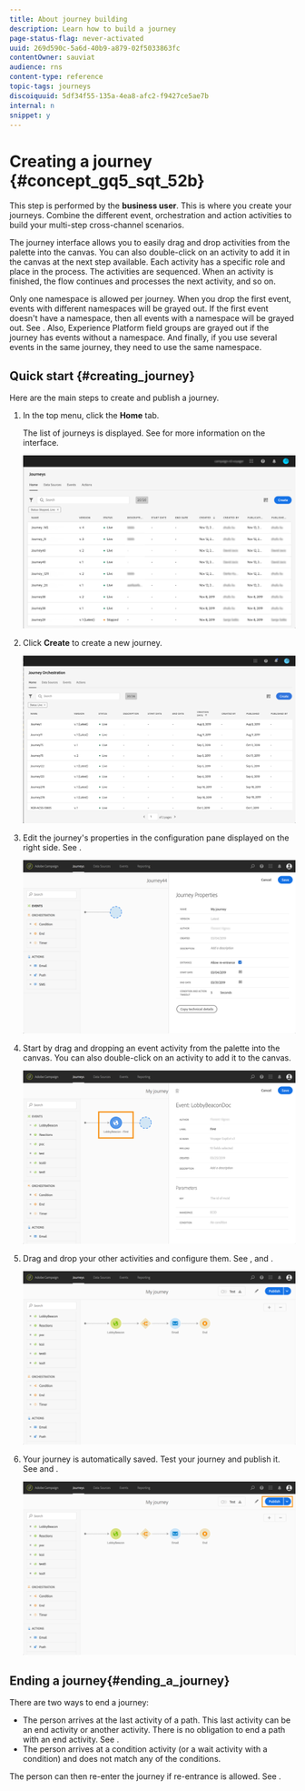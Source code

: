 ```yaml
---
title: About journey building
description: Learn how to build a journey
page-status-flag: never-activated
uuid: 269d590c-5a6d-40b9-a879-02f5033863fc
contentOwner: sauviat
audience: rns
content-type: reference
topic-tags: journeys
discoiquuid: 5df34f55-135a-4ea8-afc2-f9427ce5ae7b
internal: n
snippet: y
---
```



# Creating a journey {#concept_gq5_sqt_52b}

This step is performed by the **business user**. This is where you create your journeys. Combine the different event, orchestration and action activities to build your multi-step cross-channel scenarios.

The journey interface allows you to easily drag and drop activities from the palette into the canvas. You can also double-click on an activity to add it in the canvas at the next step available. Each activity has a specific role and place in the process. The activities are sequenced. When an activity is finished, the flow continues and processes the next activity, and so on.

Only one namespace is allowed per journey. When you drop the first event, events with different namespaces will be grayed out. If the first event doesn't have a namespace, then all events with a namespace will be grayed out. See [](../event/eventnamespace.md). Also, Experience Platform field groups are grayed out if the journey has events without a namespace. And finally, if you use several events in the same journey, they need to use the same namespace.

## Quick start {#creating_journey}

Here are the main steps to create and publish a journey.

1. In the top menu, click the **Home** tab. 

    The list of journeys is displayed. See [](../building-journeys/journey-interface.md) for more information on the interface.

    ![](../assets/journey30.png)

1. Click **Create** to create a new journey.

    ![](../assets/journey31.png)

1. Edit the journey's properties in the configuration pane displayed on the right side. See [](../building-journeys/journey-properties.md).

    ![](../assets/journey32.png)

1. Start by drag and dropping an event activity from the palette into the canvas. You can also double-click on an activity to add it to the canvas.


    ![](../assets/journey33.png)

1. Drag and drop your other activities and configure them. See [](../building-journeys/journey-event.md), [](../building-journeys/journey-orchestration.md) and [](../building-journeys/journey-action.md).

    ![](../assets/journey34.png)

1. Your journey is automatically saved. Test your journey and publish it. See [](../building-journeys/testing-a-journey.md) and [](../building-journeys/journey-publication.md).

    ![](../assets/journey36.png)

## Ending a journey{#ending_a_journey}

There are two ways to end a journey:

* The person arrives at the last activity of a path. This last activity can be an end activity or another activity. There is no obligation to end a path with an end activity. See [](../building-journeys/end.md).
* The person arrives at a condition activity (or a wait activity with a condition) and does not match any of the conditions.

The person can then re-enter the journey if re-entrance is allowed. See [](../building-journeys/journey-properties.md).

